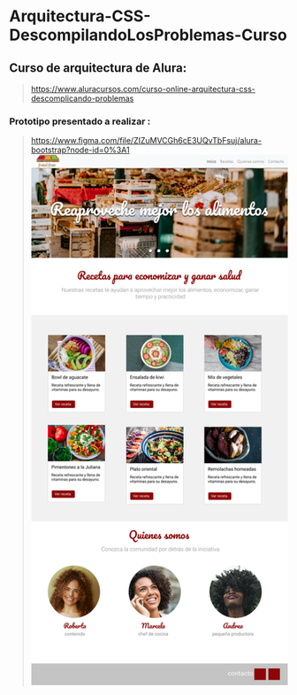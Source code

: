 # Arquitectura-CSS-DescompilandoLosProblemas-Curso

## Curso de arquitectura de Alura: 

> https://www.aluracursos.com/curso-online-arquitectura-css-descomplicando-problemas


### Prototipo presentado a realizar : 
> https://www.figma.com/file/ZIZuMVCGh6cE3UQvTbFsuj/alura-bootstrap?node-id=0%3A1
![Protoipo](arquitectura-css-assets/assets/img/Frame.jpg)


